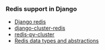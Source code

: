 

<h3> Redis support in Django </h3>

<ul>
<li> <a href="https://niwinz.github.io/django-redis/latest/"> Django redis </a> </li>
<li> <a href="https://github.com/deforestg/django-cluster-redis">django-cluster-redis</a></li>
<li> <a href="https://github.com/Grokzen/redis-py-cluster">redis-py-cluster</a> </li>
<li> <a href="https://redis.io/topics/data-types-intro">Redis data types and abstractions </a> </li>

</ul>
